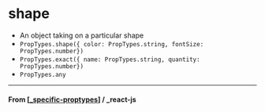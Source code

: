 # shape

- An object taking on a particular shape
- `PropTypes.shape({ color: PropTypes.string, fontSize: PropTypes.number})`
- `PropTypes.exact({ name: PropTypes.string, quantity: PropTypes.number})`
- `PropTypes.any`

---

#### **From** [[_specific-proptypes]] / \_react-js

[//begin]: # "Autogenerated link references for markdown compatibility"
[_specific-proptypes]: _specific-proptypes "Specific PropTypes"
[//end]: # "Autogenerated link references"
